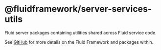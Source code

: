 # @fluidframework/server-services-utils

Fluid server packages containing utilities shared across Fluid service code.

See [GitHub](https://github.com/microsoft/FluidFramework) for more details on the Fluid Framework and packages within.
